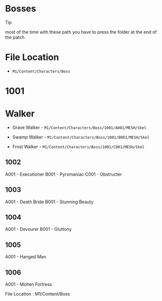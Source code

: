 # Bosses 


>[!TIP]
> most of the time with these path you have to press the folder at the end of the patch 
>
>
>


# File Location 


* `M1/Content/Characters/Boss`


# 1001 
# Walker 

- Grave Walker - `M1/Content/Characters/Boss/1001/A001/MESH/Skel`


- Swamp Walker - `M1/Content/Characters/Boss/1001/B001/MESH/Skel`


- Frost Walker - `M1/Content/Characters/Boss/1001/C001/MESH/Skel`




1002 
-----
A001 - Executioner 
B001 - Pyromaniac
C001 - Obstructer 


1003 
-----
A001 - Death Bride 
B001 - Stunning Beauty 


1004 
-----
A001 - Devourer
B001 - Gluttony 


1005
-----
A001 - Hanged Man


1006
-----
A001 - Molten Fortress 


File Location : M1/Content/Boss

